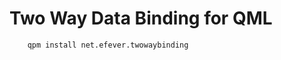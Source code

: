 Two Way Data Binding for QML
============================

```
    qpm install net.efever.twowaybinding
```
